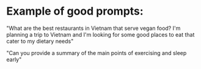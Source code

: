 # Example of good prompts:
"What are the best restaurants in Vietnam that serve vegan food? I'm planning a trip to Vietnam and I'm looking for some good places to eat that cater to my dietary needs"

"Can you provide a summary of the main points of exercising and sleep early"
